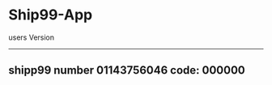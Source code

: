 # Ship99-App
users Version 

------------------
shipp99 number  01143756046
code: 000000
--------------------

